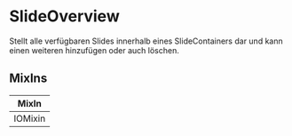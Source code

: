 # SlideOverview

Stellt alle verfügbaren Slides innerhalb eines SlideContainers dar und kann einen weiteren hinzufügen oder auch löschen.

## MixIns

<!-- @vuese:SlideOverview:mixIns:start -->
|MixIn|
|---|
|IOMixin|

<!-- @vuese:SlideOverview:mixIns:end -->


